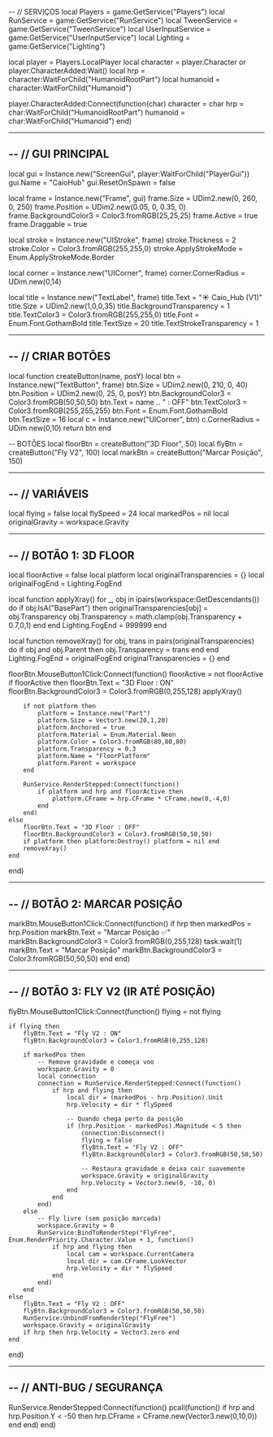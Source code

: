 -- // SERVIÇOS
local Players = game:GetService("Players")
local RunService = game:GetService("RunService")
local TweenService = game:GetService("TweenService")
local UserInputService = game:GetService("UserInputService")
local Lighting = game:GetService("Lighting")

local player = Players.LocalPlayer
local character = player.Character or player.CharacterAdded:Wait()
local hrp = character:WaitForChild("HumanoidRootPart")
local humanoid = character:WaitForChild("Humanoid")

player.CharacterAdded:Connect(function(char)
	character = char
	hrp = char:WaitForChild("HumanoidRootPart")
	humanoid = char:WaitForChild("Humanoid")
end)

-------------------------------------------------
-- // GUI PRINCIPAL
-------------------------------------------------
local gui = Instance.new("ScreenGui", player:WaitForChild("PlayerGui"))
gui.Name = "CaioHub"
gui.ResetOnSpawn = false

local frame = Instance.new("Frame", gui)
frame.Size = UDim2.new(0, 260, 0, 250)
frame.Position = UDim2.new(0.05, 0, 0.35, 0)
frame.BackgroundColor3 = Color3.fromRGB(25,25,25)
frame.Active = true
frame.Draggable = true

local stroke = Instance.new("UIStroke", frame)
stroke.Thickness = 2
stroke.Color = Color3.fromRGB(255,255,0)
stroke.ApplyStrokeMode = Enum.ApplyStrokeMode.Border

local corner = Instance.new("UICorner", frame)
corner.CornerRadius = UDim.new(0,14)

local title = Instance.new("TextLabel", frame)
title.Text = "☀️ Caio_Hub (V1)"
title.Size = UDim2.new(1,0,0,35)
title.BackgroundTransparency = 1
title.TextColor3 = Color3.fromRGB(255,255,0)
title.Font = Enum.Font.GothamBold
title.TextSize = 20
title.TextStrokeTransparency = 1

-------------------------------------------------
-- // CRIAR BOTÕES
-------------------------------------------------
local function createButton(name, posY)
	local btn = Instance.new("TextButton", frame)
	btn.Size = UDim2.new(0, 210, 0, 40)
	btn.Position = UDim2.new(0, 25, 0, posY)
	btn.BackgroundColor3 = Color3.fromRGB(50,50,50)
	btn.Text = name .. " : OFF"
	btn.TextColor3 = Color3.fromRGB(255,255,255)
	btn.Font = Enum.Font.GothamBold
	btn.TextSize = 16
	local c = Instance.new("UICorner", btn)
	c.CornerRadius = UDim.new(0,10)
	return btn
end

-- BOTÕES
local floorBtn = createButton("3D Floor", 50)
local flyBtn   = createButton("Fly V2", 100)
local markBtn  = createButton("Marcar Posição", 150)

-------------------------------------------------
-- // VARIÁVEIS
-------------------------------------------------
local flying = false
local flySpeed = 24
local markedPos = nil
local originalGravity = workspace.Gravity

-------------------------------------------------
-- // BOTÃO 1: 3D FLOOR
-------------------------------------------------
local floorActive = false
local platform
local originalTransparencies = {}
local originalFogEnd = Lighting.FogEnd

local function applyXray()
	for _, obj in ipairs(workspace:GetDescendants()) do
		if obj:IsA("BasePart") then
			originalTransparencies[obj] = obj.Transparency
			obj.Transparency = math.clamp(obj.Transparency + 0.7,0,1)
		end
	end
	Lighting.FogEnd = 999999
end

local function removeXray()
	for obj, trans in pairs(originalTransparencies) do
		if obj and obj.Parent then
			obj.Transparency = trans
		end
	end
	Lighting.FogEnd = originalFogEnd
	originalTransparencies = {}
end

floorBtn.MouseButton1Click:Connect(function()
	floorActive = not floorActive
	if floorActive then
		floorBtn.Text = "3D Floor : ON"
		floorBtn.BackgroundColor3 = Color3.fromRGB(0,255,128)
		applyXray()

		if not platform then
			platform = Instance.new("Part")
			platform.Size = Vector3.new(20,1,20)
			platform.Anchored = true
			platform.Material = Enum.Material.Neon
			platform.Color = Color3.fromRGB(80,80,80)
			platform.Transparency = 0.3
			platform.Name = "FloorPlatform"
			platform.Parent = workspace
		end

		RunService.RenderStepped:Connect(function()
			if platform and hrp and floorActive then
				platform.CFrame = hrp.CFrame * CFrame.new(0,-4,0)
			end
		end)
	else
		floorBtn.Text = "3D Floor : OFF"
		floorBtn.BackgroundColor3 = Color3.fromRGB(50,50,50)
		if platform then platform:Destroy() platform = nil end
		removeXray()
	end
end)

-------------------------------------------------
-- // BOTÃO 2: MARCAR POSIÇÃO
-------------------------------------------------
markBtn.MouseButton1Click:Connect(function()
	if hrp then
		markedPos = hrp.Position
		markBtn.Text = "Marcar Posição ✅"
		markBtn.BackgroundColor3 = Color3.fromRGB(0,255,128)
		task.wait(1)
		markBtn.Text = "Marcar Posição"
		markBtn.BackgroundColor3 = Color3.fromRGB(50,50,50)
	end
end)

-------------------------------------------------
-- // BOTÃO 3: FLY V2 (IR ATÉ POSIÇÃO)
-------------------------------------------------
flyBtn.MouseButton1Click:Connect(function()
	flying = not flying

	if flying then
		flyBtn.Text = "Fly V2 : ON"
		flyBtn.BackgroundColor3 = Color3.fromRGB(0,255,128)

		if markedPos then
			-- Remove gravidade e começa voo
			workspace.Gravity = 0
			local connection
			connection = RunService.RenderStepped:Connect(function()
				if hrp and flying then
					local dir = (markedPos - hrp.Position).Unit
					hrp.Velocity = dir * flySpeed

					-- Quando chega perto da posição
					if (hrp.Position - markedPos).Magnitude < 5 then
						connection:Disconnect()
						flying = false
						flyBtn.Text = "Fly V2 : OFF"
						flyBtn.BackgroundColor3 = Color3.fromRGB(50,50,50)

						-- Restaura gravidade e deixa cair suavemente
						workspace.Gravity = originalGravity
						hrp.Velocity = Vector3.new(0, -10, 0)
					end
				end
			end)
		else
			-- Fly livre (sem posição marcada)
			workspace.Gravity = 0
			RunService:BindToRenderStep("FlyFree", Enum.RenderPriority.Character.Value + 1, function()
				if hrp and flying then
					local cam = workspace.CurrentCamera
					local dir = cam.CFrame.LookVector
					hrp.Velocity = dir * flySpeed
				end
			end)
		end
	else
		flyBtn.Text = "Fly V2 : OFF"
		flyBtn.BackgroundColor3 = Color3.fromRGB(50,50,50)
		RunService:UnbindFromRenderStep("FlyFree")
		workspace.Gravity = originalGravity
		if hrp then hrp.Velocity = Vector3.zero end
	end
end)

-------------------------------------------------
-- // ANTI-BUG / SEGURANÇA
-------------------------------------------------
RunService.RenderStepped:Connect(function()
	pcall(function()
		if hrp and hrp.Position.Y < -50 then
			hrp.CFrame = CFrame.new(Vector3.new(0,10,0))
		end
	end)
end)
